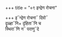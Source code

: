 +++
title = "०९ इन्द्रेण रोचना"

+++
इ᳓न्द्रेण रोचना᳓ दिवो᳓  
दॄळ्हा᳓नि+ दृंहिता᳓नि च  
स्थिरा᳓णि न᳓ पराणु᳓दे